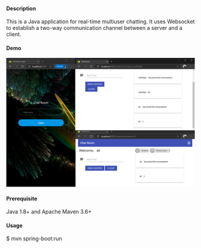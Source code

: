 #### Description
This is a Java application for real-time multiuser chatting. It uses Websocket to establish a two-way communication channel between a server and a client.

#### Demo
![Demo](/src/main/resources/static/img/demo.PNG)

#### Prerequisite
Java 1.8+ and Apache Maven 3.6+

#### Usage
$ mvn spring-boot:run
